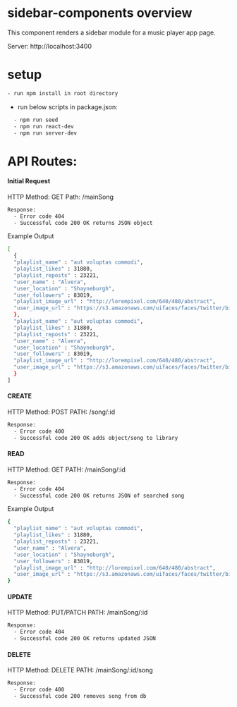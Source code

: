 # sidebar-components overview
This component renders a sidebar module for a music player app page.

Server: http://localhost:3400

# setup 
``` sh
- run npm install in root directory
```
- run below scripts in package.json:
```sh
  - npm run seed 
  - npm run react-dev
  - npm run server-dev
  ```


# API Routes:

#### Initial Request
HTTP Method: GET 
Path: /mainSong
```sh
Response: 
  - Error code 404 
  - Successful code 200 OK returns JSON object
```
Example Output 
```sh
[
  { 
  "playlist_name" : "aut voluptas commodi", 
  "playlist_likes" : 31880, 
  "playlist_reposts" : 23221, 
  "user_name" : "Alvera", 
  "user_location" : "Shayneburgh", 
  "user_followers" : 83019, 
  "playlist_image_url" : "http://lorempixel.com/640/480/abstract", 
  "user_image_url" : "https://s3.amazonaws.com/uifaces/faces/twitter/bighanddesign/128.jpg" 
  },
  "playlist_name" : "aut voluptas commodi", 
  "playlist_likes" : 31880, 
  "playlist_reposts" : 23221, 
  "user_name" : "Alvera", 
  "user_location" : "Shayneburgh", 
  "user_followers" : 83019, 
  "playlist_image_url" : "http://lorempixel.com/640/480/abstract", 
  "user_image_url" : "https://s3.amazonaws.com/uifaces/faces/twitter/bighanddesign/128.jpg" 
  }
]
```

#### CREATE 
HTTP Method: POST
PATH: /song/:id
```sh
Response:
  - Error code 400
  - Successful code 200 OK adds object/song to library
```

#### READ
HTTP Method: GET
PATH: /mainSong/:id
```sh
Response:
  - Error code 404
  - Successful code 200 OK returns JSON of searched song
```
Example Output 
```sh
{
  "playlist_name" : "aut voluptas commodi", 
  "playlist_likes" : 31880, 
  "playlist_reposts" : 23221, 
  "user_name" : "Alvera", 
  "user_location" : "Shayneburgh", 
  "user_followers" : 83019, 
  "playlist_image_url" : "http://lorempixel.com/640/480/abstract", 
  "user_image_url" : "https://s3.amazonaws.com/uifaces/faces/twitter/bighanddesign/128.jpg" 
}
```

#### UPDATE
HTTP Method: PUT/PATCH
PATH: /mainSong/:id
```sh
Response: 
  - Error code 404
  - Successful code 200 OK returns updated JSON
```

#### DELETE
HTTP Method: DELETE
PATH: /mainSong/:id/song
```sh
Response:
  - Error code 400
  - Successful code 200 removes song from db
  ```

